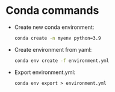 # Conda commands
- Create new conda environment:
    ```bash
    conda create -n myenv python=3.9
    ```
- Create environment from yaml:
    ```bash
    conda env create -f environment.yml
    ```
- Export environment.yml:
    ```
    conda env export > environment.yml
    ```